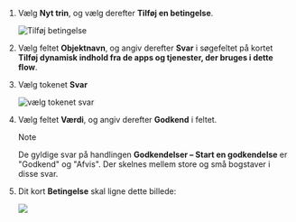 1. Vælg **Nyt trin**, og vælg derefter **Tilføj en betingelse**.
   
    ![Tilføj betingelse](media/modern-approvals/add-response-condition.png)
2. Vælg feltet **Objektnavn**, og angiv derefter **Svar** i søgefeltet på kortet **Tilføj dynamisk indhold fra de apps og tjenester, der bruges i dette flow**.
3. Vælg tokenet **Svar**
   
    ![vælg tokenet svar](media/modern-approvals/search-for-response.png)
4. Vælg feltet **Værdi**, og angiv derefter **Godkend** i feltet.
   
   > [!NOTE]
   > De gyldige svar på handlingen **Godkendelser – Start en godkendelse** er "Godkend" og "Afvis". Der skelnes mellem store og små bogstaver i disse svar.
   > 
   > 
5. Dit kort **Betingelse** skal ligne dette billede:
   
    ![](media/modern-approvals/response-condition-test.png)

